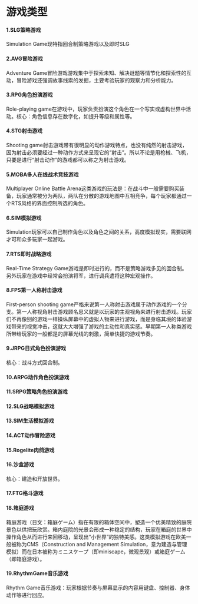 # 游戏类型

#### 1.SLG策略游戏

Simulation Game现特指回合制策略游戏以及即时SLG

#### 2.AVG冒险游戏

Adventure Game冒险游戏游戏集中于探索未知、解决谜题等情节化和探索性的互动，冒险游戏还强调故事线索的发掘，主要考验玩家的观察力和分析能力。

#### 3.RPG角色扮演游戏

Role-playing game在游戏中，玩家负责扮演这个角色在一个写实或虚构世界中活动。核心：角色信息存在数字化，如提升等级和属性等。

#### 4.STG射击游戏

Shooting game射击游戏带有很明显的动作游戏特点，也没有纯然的射击游戏，因为射击必须要经过一种动作方式来呈现它的“射击”。所以不论是用枪械、飞机，只要是进行“射击动作”的游戏都可以称之为射击游戏。

#### 5.MOBA多人在线战术竞技游戏

Multiplayer Online Battle Arena这类游戏的玩法是：在战斗中一般需要购买装备，玩家通常被分为两队，两队在分散的游戏地图中互相竞争，每个玩家都通过一个RTS风格的界面控制所选的角色。

#### 6.SIM模拟游戏

Simulation玩家可以自己制作角色以及角色之间的关系，高度模拟现实，需要联网才可和众多玩家一起游戏。

#### 7.RTS即时战略游戏

Real-Time Strategy Game游戏是即时进行的，而不是策略游戏多见的回合制。另外玩家在游戏中经常会扮演将军，进行调兵遣将这种宏观操作。

#### 8.FPS第一人称射击游戏

First-person shooting game严格来说第一人称射击游戏属于动作游戏的一个分支。第一人称视角射击游戏顾名思义就是以玩家的主观视角来进行射击游戏。玩家们不再像别的游戏一样操纵屏幕中的虚拟人物来进行游戏，而是身临其境的体验游戏带来的视觉冲击，这就大大增强了游戏的主动性和真实感。早期第一人称类游戏所带给玩家的一般都是的屏幕光线的刺激，简单快捷的游戏节奏。

#### 9.JRPG日式角色扮演游戏

核心：战斗方式回合制。

#### 10.ARPG动作角色扮演游戏

#### 11.SRPG策略角色扮演游戏

#### 12.SLG战略模拟游戏

#### 13.SIM生活模拟游戏

#### 14.ACT动作冒险游戏

#### 15.Rogelite肉鸽游戏

#### 16.沙盒游戏

核心：建造和开放世界。

#### 17.FTG格斗游戏

#### 18.箱庭游戏

箱庭游戏（日文：箱庭ゲーム）指在有限的箱体空间中，塑造一个优美精致的庭院景色以供把玩欣赏。箱内庭院的光景会形成一种稳定的结构，玩家在箱庭的世界中操作角色从而进行来回移动，呈现出“小世界”的独特美感。这类模拟游戏在欧美一般被称为CMS（Construction and Management Simulation，意为建造与管理模拟）而在日本被称为ミニスケープ（即miniscape，微观景观）或箱庭ゲーム（即箱庭游戏）。

#### 19.RhythmGame音乐游戏

Rhythm Game音乐游戏：玩家根据节奏与屏幕显示的内容用键盘、控制器、身体动作等进行回应。